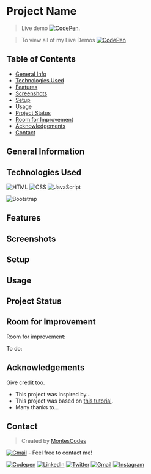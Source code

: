 # Project Name

<!-- > Outline a brief description of your project. -->

> Live demo [![CodePen](https://img.shields.io/badge/-Codepen-000000?style=for-the-badge&logo=codepen&logoColor=white)](https://codepen.io/montescodes/full/PoEoJOP). <!-- If you have the project hosted somewhere, include the link here. -->

<!-- > To view all of my Live Demos [_Click here_](https://codepen.io/montescodes). -->

> To view all of my Live Demos [![CodePen](https://img.shields.io/badge/-Codepen-000000?style=for-the-badge&logo=codepen&logoColor=white)](https://codepen.io/montescodes)

## Table of Contents

- [General Info](#general-information)
- [Technologies Used](#technologies-used)
- [Features](#features)
- [Screenshots](#screenshots)
- [Setup](#setup)
- [Usage](#usage)
- [Project Status](#project-status)
- [Room for Improvement](#room-for-improvement)
- [Acknowledgements](#acknowledgements)
- [Contact](#contact)
<!-- * [License](#license) -->

## General Information

<!-- - Provide general information about your project here.
- What problem does it (intend to) solve?
- What is the purpose of your project?
- Why did you undertake it? -->
<!-- You don't have to answer all the questions - just the ones relevant to your project. -->

## Technologies Used

<!-- - Tech 1 - version 1.0
- Tech 2 - version 2.0
- Tech 3 - version 3.0 -->

![HTML](https://img.shields.io/badge/-HTML5-E34F26?logo=html5&logoColor=white&style=for-the-badge)
![CSS](https://img.shields.io/badge/-CSS3-1572B6?logo=css3&logoColor=white&style=for-the-badge)
![JavaScript](https://img.shields.io/badge/javascript-%23323330.svg?style=for-the-badge&logo=javascript&logoColor=%23F7DF1E)

![Bootstrap](https://img.shields.io/badge/-Bootstrap-7952B3?logo=bootstrap&logoColor=white&style=for-the-badge)

## Features

<!-- List the ready features here:

- Awesome feature 1
- Awesome feature 2
- Awesome feature 3 -->

## Screenshots

<!-- ![Example screenshot](./img/screenshot.png) -->

<!-- If you have screenshots you'd like to share, include them here. -->

## Setup

<!-- What are the project requirements/dependencies? Where are they listed? A requirements.txt or a Pipfile.lock file perhaps? Where is it located?

Proceed to describe how to install / setup one's local environment / get started with the project. -->

## Usage

<!-- How does one go about using it?
Provide various use cases and code examples here.

`write-your-code-here` -->

## Project Status

<!-- Project is: _in progress_ / _complete_ / _no longer being worked on_. If you are no longer working on it, provide reasons why. -->

## Room for Improvement

<!-- Include areas you believe need improvement / could be improved. Also add TODOs for future development. -->

Room for improvement:

<!-- - Improvement to be done 1
- Improvement to be done 2 -->

To do:

<!-- - Feature to be added 1
- Feature to be added 2 -->

## Acknowledgements

Give credit too.

- This project was inspired by...
- This project was based on [this tutorial](https://www.example.com).
- Many thanks to...

## Contact

> Created by [MontesCodes](https://www.MontiesKelly.com)

[![Gmail](https://img.shields.io/badge/-Gmail-EA4335?style=for-the-badge&logo=gmail&logoColor=white)](mailto:MontiesWebDev@gmail.com) - Feel free to contact me!

<!-- > - [@Montes_Codes](https://twitter.com/Montes_Codes) - Twitter

> - [@Montes Codes](https://www.facebook.com/profile.php?id=100071847249130) - FaceBook

> - [@TezCodes](https://www.reddit.com/user/TezCodes/) - Reddit

> - [![LinkedIn](https://img.shields.io/badge/LinkedIn-0077B5?style=for-the-badge&logo=linkedin&logoColor=white)](https://www.linkedin.com/in/monties-kelly-95827721a/)
> - [@Montes_Codes](https://www.instagram.com/montes_codes/) -> Instagram -->

<p>
    <a href="https://codepen.io/montescodes" target="_blank"><img alt="Codepen" src="https://img.shields.io/badge/-Codepen-000000?style=for-the-badge&logo=codepen&logoColor=white" /></a>
  <a href="https://www.linkedin.com/in/monties-kelly-95827721a/" target="_blank"><img alt="LinkedIn" src="https://img.shields.io/badge/-Linkedin-%230077B5.svg?&style=for-the-badge&logo=linkedin&logoColor=white" /></a>
   <a href="https://twitter.com/Montes_Codes" target="_blank"><img alt="Twitter" src="https://img.shields.io/badge/-Twitter-1DA1F2?style=for-the-badge&logo=Twitter&logoColor=white" /></a>
  <a href="mailto:MontiesWebDev@gmail.com" target="_blank"><img alt="Gmail" src="https://img.shields.io/badge/-Gmail-EA4335?style=for-the-badge&logo=gmail&logoColor=white" /></a>
  <a href="https://www.instagram.com/montes_codes/" target="_blank"><img alt="Instagram" src="https://img.shields.io/badge/-Instagram-E4405F?style=for-the-badge&logo=instagram&logoColor=white" /></a>
</p>

<!-- Optional -->
<!-- ## License -->
<!-- This project is open source and available under the [... License](). -->

<!-- You don't have to include all sections - just the one's relevant to your project -->
